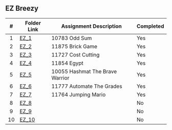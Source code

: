 ##  EZ Breezy

|   #   | Folder Link    | Assignment Description  | Completed |
| :---: | -------------- | ----------------------- | --------- |
|   1   |[EZ_1](./EZ_1)  |10783 Odd Sum            |Yes        |
|   2   |[EZ_2](./EZ_2)  |11875 Brick Game         |Yes        |
|   3   |[EZ_3](./EZ_3)  |11727 Cost Cutting       |Yes        |
|   4   |[EZ_4](./EZ_4)  |11854 Egypt              |Yes        |
|   5   |[EZ_5](./EZ_5)  |10055 Hashmat The Brave Warrior|Yes  |
|   6   |[EZ_6](./EZ_6)  |11777 Automate The Grades|Yes        |
|   7   |[EZ_7](./EZ_7)  |11764 Jumping Mario      |Yes        |
|   8   |[EZ_8](./EZ_8)  |                         |No         |
|   9   |[EZ_9](./EZ_9)  |                         |No         |
|   10  |[EZ_10](./EZ_10)|                         |No         |
